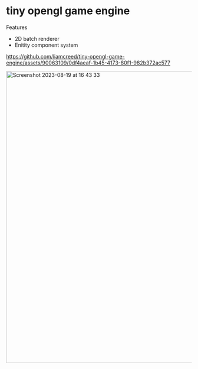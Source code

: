 # tiny opengl game engine

Features
- 2D batch renderer
- Enitity component system



https://github.com/liamcreed/tiny-opengl-game-engine/assets/90063109/0df4aeaf-1b45-4173-80f1-982b372ac577

<img width="790" alt="Screenshot 2023-08-19 at 16 43 33" src="https://github.com/liamcreed/opengl-2D-renderer/assets/90063109/df111b5b-d60d-4b6c-af8f-dcb43dbc84b6">
